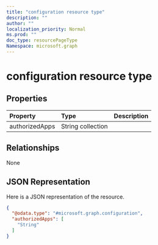 ```yaml
---
title: "configuration resource type"
description: ""
author: ""
localization_priority: Normal
ms.prod: ""
doc_type: resourcePageType
Namespace: microsoft.graph
---
```



# configuration resource type



## Properties
|Property|Type|Description|
|:---|:---|:---|
|authorizedApps|String collection||

## Relationships
None

## JSON Representation
Here is a JSON representation of the resource.
<!-- {
  "blockType": "resource",
  "@odata.type": "microsoft.graph.configuration"
}
-->
``` json
{
  "@odata.type": "#microsoft.graph.configuration",
  "authorizedApps": [
    "String"
  ]
}
```

